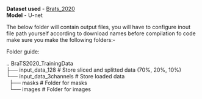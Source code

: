 **Dataset used** - [Brats_2020](https://www.kaggle.com/datasets/awsaf49/brats20-dataset-training-validation) <br/>
**Model** - U-net

The below folder will contain output files, you will have to configure inout file path yourself according to download names
before compilation fo code make sure you make the following folders:-<br/>

Folder guide:<br/>

..
BraTS2020_TrainingData<br/>
├── input_data_128          # Store sliced and splitted data (70%, 20%, 10%)<br/>
└── input_data_3channels    # Store loaded data<br/>
&nbsp;    ├── masks               # Folder for masks<br/>
&nbsp;    └── images              # Folder for images<br/>
